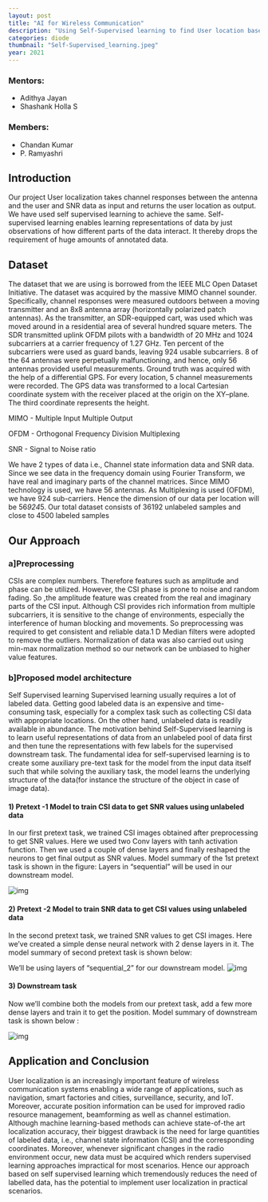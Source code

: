 ```yaml
---
layout: post
title: "AI for Wireless Communication"
description: "Using Self-Supervised learning to find User location based on the channel data"
categories: diode
thumbnail: "Self-Supervised_learning.jpeg"
year: 2021
---
```


### Mentors: 
- Adithya Jayan
- Shashank Holla S

### Members: 
- Chandan Kumar
- P. Ramyashri 

## Introduction

Our project User localization takes channel responses between the antenna and the user and SNR data as input and returns the user location as output. We have used self supervised learning to achieve the same. Self-supervised learning enables learning representations of data by just observations of how different parts of the data interact. It thereby drops the requirement of huge amounts of annotated data.

## Dataset

The dataset that we are using is borrowed from the IEEE MLC Open Dataset Initiative. The dataset was acquired by the massive MIMO channel sounder. Specifically, channel responses were measured outdoors between a moving transmitter and an 8x8 antenna array (horizontally polarized patch antennas). As the transmitter, an SDR-equipped cart, was used which was moved around in a residential area of several hundred square meters. The SDR transmitted uplink OFDM pilots with a bandwidth of 20 MHz and 1024 subcarriers at a carrier frequency of 1.27 GHz. Ten percent of the subcarriers were used as guard bands, leaving 924 usable subcarriers. 8 of the 64 antennas were perpetually malfunctioning, and hence, only 56 antennas provided useful measurements. Ground truth was acquired with the help of a differential GPS. For every location, 5 channel measurements were recorded. The GPS data was transformed to a local Cartesian coordinate system with the receiver placed at the origin on the XY–plane. The third coordinate represents the height.

MIMO - Multiple Input Multiple Output 

OFDM - Orthogonal Frequency Division Multiplexing

SNR - Signal to Noise ratio

We have 2 types of data i.e., Channel state information data and SNR data. Since we see data in the frequency domain using Fourier Transform, we have real and imaginary parts of the channel matrices. Since MIMO technology is used, we have 56 antennas. As Multiplexing is used (OFDM), we have 924 sub-carriers. Hence the dimension of our data per location will be 56*924*5. 
Our total dataset consists of 36192 unlabeled samples and close to 4500 labeled samples 

## Our Approach

### a]Preprocessing

CSIs are complex numbers. Therefore features such as amplitude and phase can be utilized. However, the CSI phase is prone to noise and random fading. So ,the amplitude feature was created from the real and imaginary parts of the CSI input. Although CSI provides rich information from multiple subcarriers, it is sensitive to the change of environments, especially the interference of human blocking and movements. So preprocessing was required to get consistent and reliable data.1 D Median filters were adopted to remove the outliers. Normalization of data was also carried out using min-max normalization method so our network can be unbiased to higher value features.

### b]Proposed model architecture

Self Supervised learning Supervised learning usually requires a lot of labeled data. Getting good labeled data is an expensive and time-consuming task, especially for a complex task such as collecting CSI data with appropriate locations. On the other hand, unlabeled data is readily available in abundance. The motivation behind Self-Supervised learning is to learn useful representations of data from an unlabeled pool of data first and then tune the representations with few labels for the supervised downstream task. The fundamental idea for self-supervised learning is to create some auxiliary pre-text task for the model from the input data itself such that while solving the auxiliary task, the model learns the underlying structure of the data(for instance the structure of the object in case of image data).

#### 1) Pretext -1 Model to train CSI data to get SNR values using unlabeled data

In our first pretext task, we trained CSI images obtained after preprocessing to get SNR values. Here we used two Conv layers with tanh activation function. Then we used a couple of dense layers and finally reshaped the neurons to get final output as SNR values. Model summary of the 1st pretext task is shown in the figure: Layers in “sequential” will be used in our downstream model. 

![img](/virtual-expo/assets/img/diode/AI_For_Comm_1.jpeg)

#### 2) Pretext -2 Model to train SNR data to get CSI values using unlabeled data

In the second pretext task, we trained SNR values to get CSI images. Here we’ve created a simple dense neural network with 2 dense layers in it. The model summary of second pretext task is shown below:

We’ll be using layers of “sequential_2” for our downstream model.
![img](/virtual-expo/assets/img/diode/AI_For_Comm_2.jpeg)

#### 3) Downstream task

Now we’ll combine both the models from our pretext task, add a few more dense layers and train it to get the position. Model summary of downstream task is shown below :

![img](/virtual-expo/assets/img/diode/AI_For_Comm_3.jpeg)


## Application and Conclusion

User localization is an increasingly important feature of wireless communication systems enabling a wide range of applications, such as navigation, smart factories and cities, surveillance, security, and IoT. Moreover, accurate position information can be used for improved radio resource management, beamforming as well as channel estimation. Although machine learning-based methods can achieve state-of-the art localization accuracy, their biggest drawback is the need for large quantities of labeled data, i.e., channel state information (CSI) and the corresponding coordinates. Moreover, whenever significant changes in the radio environment occur, new data must be acquired which renders supervised learning approaches impractical for most scenarios. Hence our approach based on self supervised learning which tremendously reduces the need of labelled data, has the potential to implement user localization in practical scenarios.
